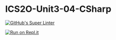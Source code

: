 # ICS2O-Unit3-04-CSharp

[![GitHub's Super Linter](https://github.com/venika-sem/ICS2O-Unit3-04-CSharp/workflows/GitHub's%20Super%20Linter/badge.svg)](https://github.com/venika-sem/ICS2O-Unit3-04-CSharp/actions)

[![Run on Repl.it](https://repl.it/badge/github/venika-sem/ICS2O-Unit3-04-CSharp)](https://repl.it/github/venika-sem/ICS2O-Unit3-04-CSharp)
